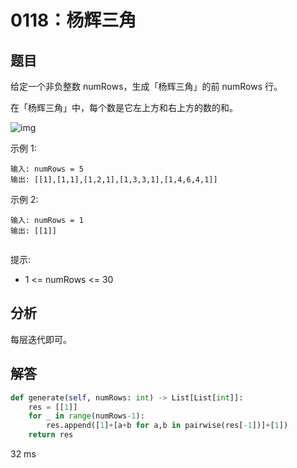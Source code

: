 # 0118：杨辉三角


## 题目

给定一个非负整数 numRows，生成「杨辉三角」的前 numRows 行。

在「杨辉三角」中，每个数是它左上方和右上方的数的和。

![img](https://pic.leetcode-cn.com/1626927345-DZmfxB-PascalTriangleAnimated2.gif)

示例 1:

	输入: numRows = 5
	输出: [[1],[1,1],[1,2,1],[1,3,3,1],[1,4,6,4,1]]

示例 2:

	输入: numRows = 1
	输出: [[1]]
	 

提示:
- 1 <= numRows <= 30



## 分析

每层迭代即可。

## 解答

```python
def generate(self, numRows: int) -> List[List[int]]:
    res = [[1]]
    for _ in range(numRows-1):
        res.append([1]+[a+b for a,b in pairwise(res[-1])]+[1])
    return res
```
32 ms

